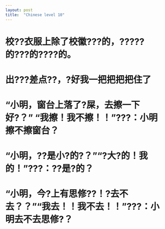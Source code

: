 ```yaml
---
layout: post
title:  "Chinese level 10"
---
```


# 校??衣服上除了校徽???的，?????的???的????的。
# 出???差点??，?好我一把把把把住了
# “小明，窗台上落了?屎，去擦一下好?？” “我擦！我不擦！！”???：小明擦不擦窗台？ 
# “小明，??是小?的?？”“?大?的！我的！”???：??是?的？
# “小明，今?上有思修??！?去不去？？”“我去！！我不去！！”???：小明去不去思修?？
